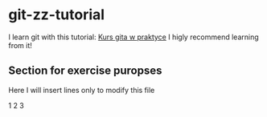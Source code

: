 # git-zz-tutorial

I learn git with this tutorial: [Kurs gita w praktyce](https://youtube.com/playlist?list=PLj-pbEqbjo6AKsJ8oE2pvIqsb15mxdrxs)
I higly recommend learning from it!

## Section for exercise puropses

Here I will insert lines only to modify this file

1
2
3
